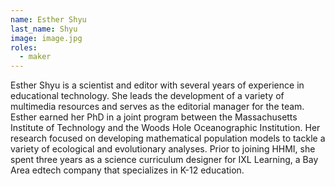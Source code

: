 ```yaml
---
name: Esther Shyu
last_name: Shyu
image: image.jpg
roles:
  - maker
---
```

Esther Shyu is a scientist and editor with several years of experience in educational technology. She leads the development of a variety of multimedia resources and serves as the editorial manager for the team. Esther earned her PhD in a joint program between the Massachusetts Institute of Technology and the Woods Hole Oceanographic Institution. Her research focused on developing mathematical population models to tackle a variety of ecological and evolutionary analyses. Prior to joining HHMI, she spent three years as a science curriculum designer for IXL Learning, a Bay Area edtech company that specializes in K-12 education.

